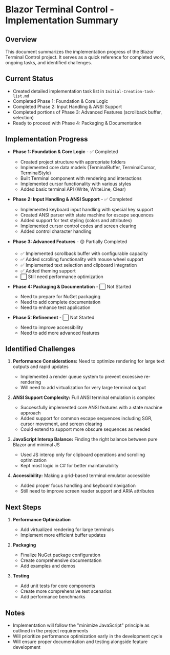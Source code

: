 # Blazor Terminal Control - Implementation Summary

## Overview
This document summarizes the implementation progress of the Blazor Terminal Control project. It serves as a quick reference for completed work, ongoing tasks, and identified challenges.

## Current Status
- Created detailed implementation task list in `Initial-Creation-task-list.md`
- Completed Phase 1: Foundation & Core Logic
- Completed Phase 2: Input Handling & ANSI Support
- Completed portions of Phase 3: Advanced Features (scrollback buffer, selection)
- Ready to proceed with Phase 4: Packaging & Documentation

## Implementation Progress
- **Phase 1: Foundation & Core Logic** - ✅ Completed
  - Created project structure with appropriate folders
  - Implemented core data models (TerminalBuffer, TerminalCursor, TerminalStyle)
  - Built Terminal component with rendering and interactions
  - Implemented cursor functionality with various styles
  - Added basic terminal API (Write, WriteLine, Clear)

- **Phase 2: Input Handling & ANSI Support** - ✅ Completed
  - Implemented keyboard input handling with special key support
  - Created ANSI parser with state machine for escape sequences
  - Added support for text styling (colors and attributes)
  - Implemented cursor control codes and screen clearing
  - Added control character handling

- **Phase 3: Advanced Features** - 🟡 Partially Completed
  - ✅ Implemented scrollback buffer with configurable capacity
  - ✅ Added scrolling functionality with mouse wheel support
  - ✅ Implemented text selection and clipboard integration
  - ✅ Added theming support
  - ⬜ Still need performance optimization
  
- **Phase 4: Packaging & Documentation** - ⬜ Not Started
  - Need to prepare for NuGet packaging
  - Need to add complete documentation
  - Need to enhance test application

- **Phase 5: Refinement** - ⬜ Not Started
  - Need to improve accessibility
  - Need to add more advanced features

## Identified Challenges
1. **Performance Considerations:** Need to optimize rendering for large text outputs and rapid updates
   - Implemented a render queue system to prevent excessive re-rendering
   - Will need to add virtualization for very large terminal output
   
2. **ANSI Support Complexity:** Full ANSI terminal emulation is complex
   - Successfully implemented core ANSI features with a state machine approach
   - Added support for common escape sequences including SGR, cursor movement, and screen clearing
   - Could extend to support more obscure sequences as needed
   
3. **JavaScript Interop Balance:** Finding the right balance between pure Blazor and minimal JS
   - Used JS interop only for clipboard operations and scrolling optimization
   - Kept most logic in C# for better maintainability
   
4. **Accessibility:** Making a grid-based terminal emulator accessible
   - Added proper focus handling and keyboard navigation
   - Still need to improve screen reader support and ARIA attributes

## Next Steps
1. **Performance Optimization**
   - Add virtualized rendering for large terminals
   - Implement more efficient buffer updates
   
2. **Packaging**
   - Finalize NuGet package configuration
   - Create comprehensive documentation
   - Add examples and demos
   
3. **Testing**
   - Add unit tests for core components
   - Create more comprehensive test scenarios
   - Add performance benchmarks

## Notes
- Implementation will follow the "minimize JavaScript" principle as outlined in the project requirements
- Will prioritize performance optimization early in the development cycle
- Will ensure proper documentation and testing alongside feature development
